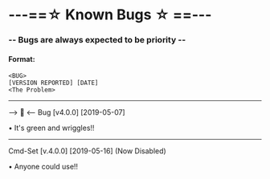 # ---==☆ Known Bugs ☆ ==---
  ### -- Bugs are always expected to be priority --

#### Format:
```
<BUG>
[VERSION REPORTED] [DATE]
<The Problem>
```
----------

--> 🐛 <-- Bug [v4.0.0] [2019-05-07]

• It's green and wriggles!!

----------

Cmd-Set [v.4.0.0] [2019-05-16] (Now Disabled)

• Anyone could use!!
